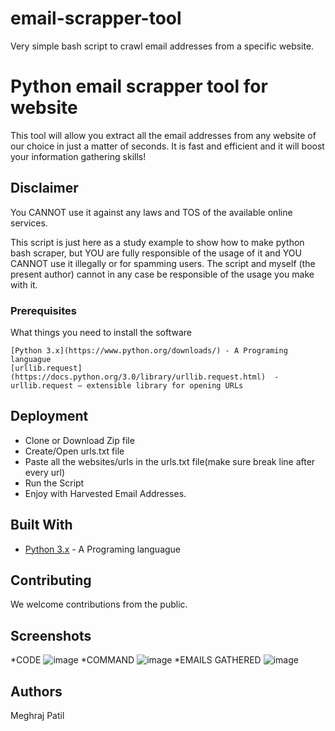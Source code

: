# email-scrapper-tool
Very simple bash script to crawl email addresses from a specific website.
# Python email scrapper tool for website
This tool will allow you extract all the email addresses from any website of our choice in just a matter of seconds. It is fast and efficient and it will boost your information gathering skills!



## Disclaimer

You CANNOT use it against any laws and TOS of the available online services.

This script is just here as a study example to show how to make python bash scraper, but YOU are fully responsible of the usage of it and YOU CANNOT use it illegally or for spamming users. The script and myself (the present author) cannot in any case be responsible of the usage you make with it.


### Prerequisites

What things you need to install the software

```
[Python 3.x](https://www.python.org/downloads/) - A Programing languague
[urllib.request](https://docs.python.org/3.0/library/urllib.request.html)  - urllib.request — extensible library for opening URLs

```

## Deployment

* Clone or Download Zip file
* Create/Open urls.txt file 
* Paste all the websites/urls in the urls.txt file(make sure break line after every url)
* Run the Script
* Enjoy with Harvested Email Addresses.

## Built With

* [Python 3.x](https://www.python.org/) - A Programing languague

## Contributing

We welcome contributions from the public.

## Screenshots
*CODE
![image](https://user-images.githubusercontent.com/88397453/214270724-e5dbc9f6-437e-4448-a2bd-c8ab8c6bdf82.png)
*COMMAND
![image](https://user-images.githubusercontent.com/88397453/214270777-606eea74-9083-4b95-8de5-d515bbadf548.png)
*EMAILS GATHERED
![image](https://user-images.githubusercontent.com/88397453/214270821-ab746d9b-f12c-4031-82e6-1d26b191f6ed.png)


## Authors
Meghraj Patil
